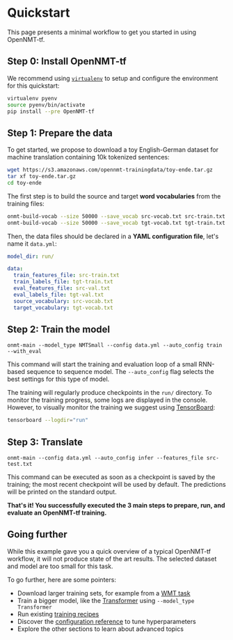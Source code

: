 # Quickstart

This page presents a minimal workflow to get you started in using OpenNMT-tf.

## Step 0: Install OpenNMT-tf

We recommend using [`virtualenv`](https://virtualenv.pypa.io/en/stable/) to setup and configure the environment for this quickstart:

```bash
virtualenv pyenv
source pyenv/bin/activate
pip install --pre OpenNMT-tf
```

## Step 1: Prepare the data

To get started, we propose to download a toy English-German dataset for machine translation containing 10k tokenized sentences:

```bash
wget https://s3.amazonaws.com/opennmt-trainingdata/toy-ende.tar.gz
tar xf toy-ende.tar.gz
cd toy-ende
```

The first step is to build the source and target **word vocabularies** from the training files:

```bash
onmt-build-vocab --size 50000 --save_vocab src-vocab.txt src-train.txt
onmt-build-vocab --size 50000 --save_vocab tgt-vocab.txt tgt-train.txt
```

Then, the data files should be declared in a **YAML configuration file**, let's name it `data.yml`:

```yaml
model_dir: run/

data:
  train_features_file: src-train.txt
  train_labels_file: tgt-train.txt
  eval_features_file: src-val.txt
  eval_labels_file: tgt-val.txt
  source_vocabulary: src-vocab.txt
  target_vocabulary: tgt-vocab.txt
```

## Step 2: Train the model

```
onmt-main --model_type NMTSmall --config data.yml --auto_config train --with_eval
```

This command will start the training and evaluation loop of a small RNN-based sequence to sequence model. The `--auto_config` flag selects the best settings for this type of model.

The training will regularly produce checkpoints in the `run/` directory. To monitor the training progress, some logs are displayed in the console. However, to visually monitor the training we suggest using [TensorBoard](https://www.tensorflow.org/guide/summaries_and_tensorboard):

```bash
tensorboard --logdir="run"
```

## Step 3: Translate

```
onmt-main --config data.yml --auto_config infer --features_file src-test.txt
```

This command can be executed as soon as a checkpoint is saved by the training; the most recent checkpoint will be used by default. The predictions will be printed on the standard output.

**That's it! You successfully executed the 3 main steps to prepare, run, and evaluate an OpenNMT-tf training.**

## Going further

While this example gave you a quick overview of a typical OpenNMT-tf workflow, it will not produce state of the art results. The selected dataset and model are too small for this task.

To go further, here are some pointers:

* Download larger training sets, for example from a [WMT task](http://www.statmt.org/wmt16/translation-task.html)
* Train a bigger model, like the [Transformer](https://arxiv.org/abs/1706.03762) using `--model_type Transformer`
* Run existing [training recipes](https://github.com/OpenNMT/OpenNMT-tf/tree/master/scripts)
* Discover the [configuration reference](configuration.html) to tune hyperparameters
* Explore the other sections to learn about advanced topics

